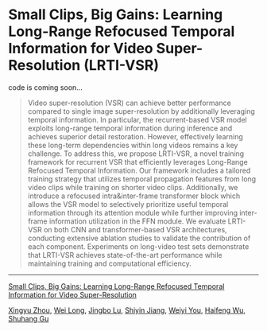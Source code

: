 # Small Clips, Big Gains: Learning Long-Range Refocused Temporal Information for Video Super-Resolution (LRTI-VSR)
code is coming soon...
> Video super-resolution (VSR) can achieve better performance compared to single image super-resolution by additionally leveraging temporal information. In particular, the recurrent-based VSR model exploits long-range temporal information during inference and achieves superior detail restoration. However, effectively learning these long-term dependencies within long videos remains a key challenge. To address this, we propose LRTI-VSR, a novel training framework for recurrent VSR that efficiently leverages Long-Range Refocused Temporal Information. Our framework includes a tailored training strategy that utilizes temporal propagation features from long video clips while training on shorter video clips. Additionally, we introduce a refocused intra\&inter-frame transformer block which allows the VSR model to selectively prioritize useful temporal information through its attention module while further improving inter-frame information utilization in the FFN module. We evaluate LRTI-VSR on both CNN and transformer-based VSR architectures, conducting extensive ablation studies to validate the contribution of each component. Experiments on long-video test sets demonstrate that LRTI-VSR achieves state-of-the-art performance while maintaining training and computational efficiency.

---

[Small Clips, Big Gains: Learning Long-Range Refocused Temporal Information for Video Super-Resolution]()  

[Xingyu Zhou](https://scholar.google.com/citations?user=dgO3CyMAAAAJ), [Wei Long](), [Jingbo Lu](), [Shiyin Jiang](), [Weiyi You](https://scholar.google.com/citations?user=q4uALoAAAAAJ), [Haifeng Wu](), [Shuhang Gu](https://scholar.google.com/citations?user=-kSTt40AAAAJ)
